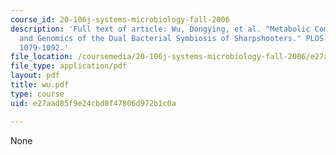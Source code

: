 ```yaml
---
course_id: 20-106j-systems-microbiology-fall-2006
description: 'Full text of article: Wu, Dongying, et al. "Metabolic Complementarity
  and Genomics of the Dual Bacterial Symbiosis of Sharpshooters." PLOS Biology 4 (2006):
  1079-1092.'
file_location: /coursemedia/20-106j-systems-microbiology-fall-2006/e27aad85f9e24cbd8f47806d972b1c0a_wu.pdf
file_type: application/pdf
layout: pdf
title: wu.pdf
type: course
uid: e27aad85f9e24cbd8f47806d972b1c0a

---
```

None